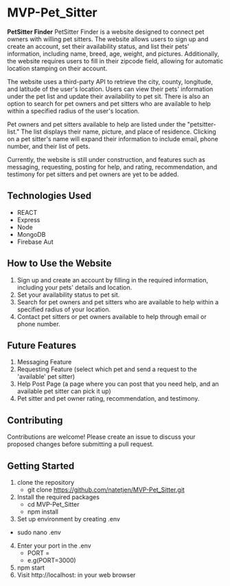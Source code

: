 <link rel="stylesheet" href="https://cdnjs.cloudflare.com/ajax/libs/font-awesome/5.15.3/css/all.min.css" />

# MVP-Pet_Sitter

**PetSitter Finder**
PetSitter Finder is a website designed to connect pet owners with willing pet sitters. The website allows users to sign up and create an account, set their availability status, and list their pets' information, including name, breed, age, weight, and pictures. Additionally, the website requires users to fill in their zipcode field, allowing for automatic location stamping on their account.

The website uses a third-party API to retrieve the city, county, longitude, and latitude of the user's location. Users can view their pets' information under the pet list and update their availability to pet sit. There is also an option to search for pet owners and pet sitters who are available to help within a specified radius of the user's location.

Pet owners and pet sitters available to help are listed under the "petsitter-list." The list displays their name, picture, and place of residence. Clicking on a pet sitter's name will expand their information to include email, phone number, and their list of pets.

Currently, the website is still under construction, and features such as messaging, requesting, posting for help, and rating, recommendation, and testimony for pet sitters and pet owners are yet to be added.

## **Technologies Used**
- REACT <span><i class="fab fa-react"></i></span>
- Express
- Node
- MongoDB
- Firebase Aut

## **How to Use the Website**
1. Sign up and create an account by filling in the required information, including your pets' details and location.
2. Set your availability status to pet sit.
3. Search for pet owners and pet sitters who are available to help within a specified radius of your location.
4. Contact pet sitters or pet owners available to help through email or phone number.

## **Future Features**
1. Messaging Feature
2. Requesting Feature (select which pet and send a request to the 'available' pet sitter)
3. Help Post Page (a page where you can post that you need help, and an available pet sitter can pick it up)
4. Pet sitter and pet owner rating, recommendation, and testimony.

## **Contributing**
Contributions are welcome! Please create an issue to discuss your proposed changes before submitting a pull request.

## **Getting Started**
1. clone the repository
   - git clone https://github.com/natetjen/MVP-Pet_Sitter.git
2. Install the required packages
   - cd MVP-Pet_Sitter
   - npm install
3. Set up environment by creating .env
  - sudo nano .env
4. Enter your port in the .env
   - PORT = <whatever port you want>
   - e.g(PORT=3000)
5. npm start
6. Visit http://localhost:<whatever port you enter> in your web browser
